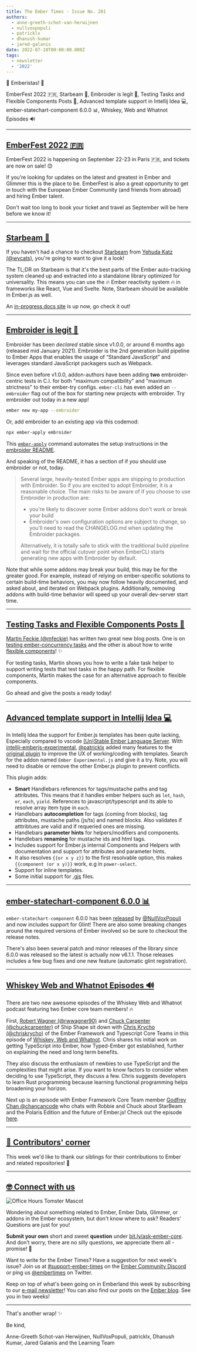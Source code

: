 ```yaml
---
title: The Ember Times - Issue No. 201
authors:
  - anne-greeth-schot-van-herwijnen
  - nullvoxpopuli
  - patricklx
  - dhanush-kumar
  - jared-galanis
date: 2022-07-10T00:00:00.000Z
tags:
  - newsletter
  - '2022'
---
```


👋 Emberistas! 🐹

EmberFest 2022 🇫🇷,
Starbeam 🤩,
Embroider is legit 🧵,
Testing Tasks and Flexible Components Posts 📖,
Advanced template support in Intellij Idea 💻,
ember-statechart-component 6.0.0 📊,
Whiskey, Web and Whatnot Episodes 🔊

---

## [EmberFest 2022 🇫🇷](https://emberfest.eu/)

EmberFest 2022 is happening on September 22-23 in Paris 🇫🇷, and tickets are now on sale! 😊

If you’re looking for updates on the latest and greatest in Ember and Glimmer this is the place to be. EmberFest is also a great opportunity to get in touch with the European Ember Community (and friends from abroad) and hiring Ember talent.

Don't wait too long to book your ticket and travel as September will be here before we know it!

---

## [Starbeam 🤩](https://twitter.com/wycats/status/1538888835064442880)

If you haven't had a chance to checkout [Starbeam](https://github.com/starbeamjs/starbeam) from [Yehuda Katz (@wycats)](https://github.com/wycats), you're going to want to give it a look!

The TL;DR on Starbeam is that it's the best parts of the Ember auto-tracking system cleaned up and extracted into a standalone library optimized for universality. This means you can use the 🔥 Ember reactivity system 🔥 in frameworks like React, Vue and Svelte. Note, Starbeam should be available in Ember.js as well.

An [in-progress docs site](https://starbeamjs.com/) is up now, go check it out!

---

## [Embroider is legit 🧵](https://github.com/embroider-build/embroider)

Embroider has been _declared_ stable since v1.0.0, or around 6 months ago (released mid January 2021). Embroider is the 2nd generation build pipeline to Ember Apps that enables the usage of “Standard JavaScript” and leverages standard JavaScript packagers such as Webpack.

Since even before v1.0.0, addon-authors have been adding **two** embroider-centric tests in C.I. for both "maximum compatibility" and "maximum strictness" to their ember-try configs.
`ember-cli` has even added an `--embroider` flag out of the box for starting new projects with embroider.
Try embroider out today in a new app!

```bash
ember new my-app --embroider
```

Or, add embroider to an existing app via this codemod:

```bash
npx ember-apply embroider
```

This [`ember-apply`](https://github.com/NullVoxPopuli/ember-apply/) command automates the setup instructions in the [embroider README](https://github.com/embroider-build/embroider#how-to-try-it).

And speaking of the README, it has a section of if _you_ should use embroider or not, today.

> Several large, heavily-tested Ember apps are shipping to production with Embroider. So if you are excited to adopt Embroider, it is a reasonable choice. The main risks to be aware of if you choose to use Embroider in production are:
>
> - you're likely to discover some Ember addons don't work or break your build
> - Embroider's own configuration options are subject to change, so you'll need to read the CHANGELOG.md when updating the Embroider packages.
>
> Alternatively, it is totally safe to stick with the traditional build pipeline and wait for the official cutover point when EmberCLI starts generating new apps with Embroider by default.

Note that while some addons may break your build, this may be for the greater good. For example, instead of relying on ember-specific solutions to certain build-time behaviors, you may now follow heavily documented, and asked about, and iterated on Webpack plugins. Additionally, removing addons with build-time behavior will speed up your overall dev-server start time.

---

## [Testing Tasks and Flexible Components Posts 📖](https://mfeckie.dev/)

[Martin Feckie (@mfeckie)](https://github.com/mfeckie) has written two great new blog posts. One is on [testing ember-concurrency tasks](https://mfeckie.dev/testing-tasks/) and the other is about how to write [flexible components](https://mfeckie.dev/flexible-components/)! ✨

For testing tasks, Martin shows you how to write a fake task helper to support writing tests that test tasks in the happy path. For flexible components, Martin makes the case for an alternative approach to flexible components.

Go ahead and give the posts a ready today!

---

## [Advanced template support in Intellij Idea 💻](https://github.com/patricklx/intellij-emberjs-experimental)

In Intellij Idea the support for Ember.js templates has been quite lacking, Especially compared to vscode [(Un)Stable Ember Language Server](https://marketplace.visualstudio.com/items?itemName=lifeart.vscode-ember-unstable). With [intellij-emberjs-experimental](https://github.com/patricklx/intellij-emberjs-experimental), [@patricklx](https://github.com/patricklx) added many features to the [original plugin](https://github.com/Turbo87/intellij-emberjs) to improve the UX of working/coding with templates. Search for the addon named `Ember Experimental.js` and give it a try. Note, you will need to disable or remove the other Ember.js plugin to prevent conflicts.

This plugin adds:

- **Smart** Handlebars references for tags/mustache paths and tag attributes. This means that it handles ember helpers such as `let`, `hash`, `or`, `each`, `yield`. References to javascript/typescript and its able to resolve array item type in `each`.
- Handlebars **autocompletion** for tags (coming from blocks), tag attributes, mustache paths (js/ts) and named blocks. Also validates if atttribtues are valid and if requeried ones are missing.
- Handlebars **parameter hints** for helpers/modifiers and components.
- Handlebars **renaming** for mustache ids and html tags.
- Includes support for Ember.js internal Components and Helpers with documentation and support for attributes and parameter hints.
- It also resolves `{{or x y z}}` to the first resolvable option, this makes `{{component (or x y)}}` work, e.g in `power-select`.
- Support for inline templates.
- Some initial support for [.gjs]((https://github.com/ember-template-imports/ember-template-imports)) files.

---

## [ember-statechart-component 6.0.0 📊](https://twitter.com/nullvoxpopuli/status/1543449217351442438)

`ember-statechart-component` 6.0.0 has been [released](https://github.com/NullVoxPopuli/ember-statechart-component/releases/tag/v6.0.0) by [@NullVoxPopuli](https://github.com/NullVoxPopuli) and now includes support for Glint! There are also some breaking changes around the required versions of Ember involved so be sure to checkout the release notes.

There's also been several patch and minor releases of the library since 6.0.0 was released so the latest is actually now v6.1.1. Those releases includes a few bug fixes and one new feature (automatic glint registration).

---

## [Whiskey Web and Whatnot Episodes 🔊](https://www.whiskeywebandwhatnot.fm/)

There are two new awesome episodes of the Whiskey Web and Whatnot podcast featuring two Ember core team members! 🔥

First, [Robert Wagner (@rwwagner90)](https://github.com/rwwagner90) and [Chuck Carpenter (@chuckcarpenter)](https://github.com/chuckcarpenter) of Ship Shape sit down with [Chris Krycho (@chriskrycho)](https://github.com/chriskrycho) of the Ember Framework and Typescript Core Teams in this episode of [Whiskey, Web and Whatnot](https://www.whiskeywebandwhatnot.fm/bringing-types-to-ember-with-chris-krycho/). Chris shares his initial work on getting TypeScript into Ember, how Typed-Ember got established, further on explaining the need and long term benefits.

They also discuss the enthusiasm of newbies to use TypeScript and the complexities that might arise. If you want to know factors to consider when deciding to use TypeScript, they discuss a few. Chris suggests developers to learn Rust programming because learning functional programming helps broadening your horizon.

Next up is an episode with Ember Framework Core Team member [Godfrey Chan @chancancode](https://github.com/chancancode) who chats with Robbie and Chuck about StarBeam and the Polaris Edition and the future of Ember.js! Check out the episode [here](https://www.whiskeywebandwhatnot.fm/polaris-starbeam-and-the-future-of-ember-with-godfrey-chan/).

---

## [👏 Contributors' corner](https://guides.emberjs.com/release/contributing/repositories/)

<p>This week we'd like to thank our siblings for their contributions to Ember and related repositories! 💖</p>

---

## [🤓 Connect with us](https://docs.google.com/forms/d/e/1FAIpQLScqu7Lw_9cIkRtAiXKitgkAo4xX_pV1pdCfMJgIr6Py1V-9Og/viewform)

<div class="blog-row">
  <img class="float-right small transparent padded" alt="Office Hours Tomster Mascot" title="Readers' Questions" src="/images/tomsters/officehours.png" />

  <p>Wondering about something related to Ember, Ember Data, Glimmer, or addons in the Ember ecosystem, but don't know where to ask? Readers’ Questions are just for you!</p>

  <p><strong>Submit your own</strong> short and sweet <strong>question</strong> under <a href="https://bit.ly/ask-ember-core" target="rq">bit.ly/ask-ember-core</a>. And don’t worry, there are no silly questions, we appreciate them all - promise! 🤞</p>

  <p>Want to write for the Ember Times? Have a suggestion for next week's issue? Join us at <a href="https://discordapp.com/channels/480462759797063690/485450546887786506">#support-ember-times</a> on the <a href="https://discord.gg/emberjs">Ember Community Discord</a> or ping us <a href="https://twitter.com/embertimes">@embertimes</a> on Twitter.</p>

  <p>Keep on top of what's been going on in Emberland this week by subscribing to our <a href="https://embertimes.substack.com/">e-mail newsletter</a>! You can also find our posts on the <a href="https://blog.emberjs.com/tag/newsletter">Ember blog</a>. See you in two weeks!</p>
</div>

---

That's another wrap! ✨

Be kind,

Anne-Greeth Schot-van Herwijnen, NullVoxPopuli, patricklx, Dhanush Kumar, Jared Galanis and the Learning Team
